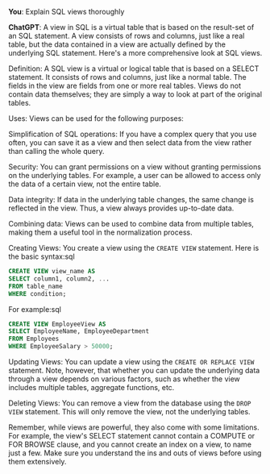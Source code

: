 **You**: Explain SQL views thoroughly

**ChatGPT**: A view in SQL is a virtual table that is based on the result-set of an SQL statement. A view consists of rows and columns, just like a real table, but the data contained in a view are actually defined by the underlying SQL statement. Here's a more comprehensive look at SQL views.

Definition: A SQL view is a virtual or logical table that is based on a SELECT statement. It consists of rows and columns, just like a normal table. The fields in the view are fields from one or more real tables. Views do not contain data themselves; they are simply a way to look at part of the original tables.

Uses: Views can be used for the following purposes:

Simplification of SQL operations: If you have a complex query that you use often, you can save it as a view and then select data from the view rather than calling the whole query.

Security: You can grant permissions on a view without granting permissions on the underlying tables. For example, a user can be allowed to access only the data of a certain view, not the entire table.

Data integrity: If data in the underlying table changes, the same change is reflected in the view. Thus, a view always provides up-to-date data.

Combining data: Views can be used to combine data from multiple tables, making them a useful tool in the normalization process.

Creating Views: You create a view using the ```CREATE VIEW``` statement. Here is the basic syntax:sql
```sql
CREATE VIEW view_name AS
SELECT column1, column2, ...
FROM table_name
WHERE condition;
```

For example:sql
```sql
CREATE VIEW EmployeeView AS
SELECT EmployeeName, EmployeeDepartment
FROM Employees
WHERE EmployeeSalary > 50000;
```

Updating Views: You can update a view using the ```CREATE OR REPLACE VIEW``` statement. Note, however, that whether you can update the underlying data through a view depends on various factors, such as whether the view includes multiple tables, aggregate functions, etc.

Deleting Views: You can remove a view from the database using the ```DROP VIEW``` statement. This will only remove the view, not the underlying tables.

Remember, while views are powerful, they also come with some limitations. For example, the view's SELECT statement cannot contain a COMPUTE or FOR BROWSE clause, and you cannot create an index on a view, to name just a few. Make sure you understand the ins and outs of views before using them extensively.

